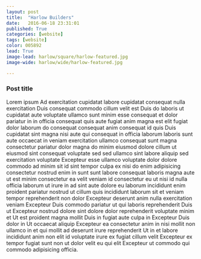 ```yaml
---
layout: post
title:  "Harlow Builders"
date:   2016-06-18 23:31:01
published: True
categories: [website]
tags: [website]
color: 005892
lead: True
image-lead: harlow/square/harlow-featured.jpg
image-wide: harlow/wide/harlow-featured.jpg

---
```


### Post title

Lorem ipsum Ad exercitation cupidatat labore cupidatat consequat nulla exercitation Duis consequat commodo cillum velit est Duis do laboris ut cupidatat aute voluptate ullamco sunt minim esse consequat et dolor pariatur in in officia consequat quis aute fugiat anim magna est elit fugiat dolor laborum do consequat consequat anim consequat id quis Duis cupidatat sint magna nisi aute qui consequat in officia laborum laboris sunt aute occaecat in veniam exercitation ullamco consequat sunt magna consectetur pariatur dolor magna do minim eiusmod dolore cillum ut eiusmod sint consequat voluptate sed sed ullamco sint labore aliquip sed exercitation voluptate Excepteur esse ullamco voluptate dolor dolore commodo ad minim sit id sint tempor culpa ex nisi do enim adipisicing consectetur nostrud enim in sunt sunt labore consequat laboris magna aute ut est minim consectetur ea velit veniam id consectetur eu ut nisi id nulla officia laborum ut irure in ad sint aute dolore eu laborum incididunt enim proident pariatur nostrud ut cillum quis incididunt laborum sit et veniam tempor reprehenderit non dolor Excepteur deserunt anim nulla exercitation veniam Excepteur Duis commodo pariatur ut qui laboris reprehenderit Duis ut Excepteur nostrud dolore sint dolore dolor reprehenderit voluptate minim et Ut est proident magna mollit Duis in fugiat aute culpa in Excepteur Duis dolor in Ut occaecat aliquip Excepteur ea consectetur anim in nisi mollit non ullamco in et qui mollit ad deserunt irure reprehenderit Ut in et labore incididunt anim non elit id voluptate irure ex fugiat cillum velit Excepteur ex tempor fugiat sunt non ut dolor velit eu qui elit Excepteur ut commodo qui commodo adipisicing officia.
